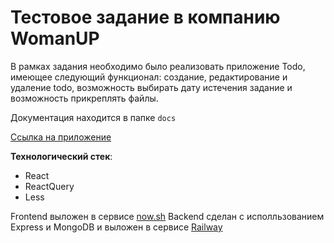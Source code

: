 # Тестовое задание в компанию WomanUP

В рамках задания необходимо было реализовать приложение Todo, имеющее следующий функционал: создание, редактирование и удаление todo, возможность выбирать дату истечения задание и возможность прикреплять файлы.

Документация находится в папке `docs`

[Ссылка на приложение](https://todo-mu-sepia.vercel.app/ "Необязательная подсказка")

**Технологический стек**:

- React
- ReactQuery
- Less

Frontend выложен в сервисе [now.sh](https://vercel.com/)
Backend сделан с исполльзованием Express и MongoDB и выложен в сервисе [Railway](https://railway.app/)

